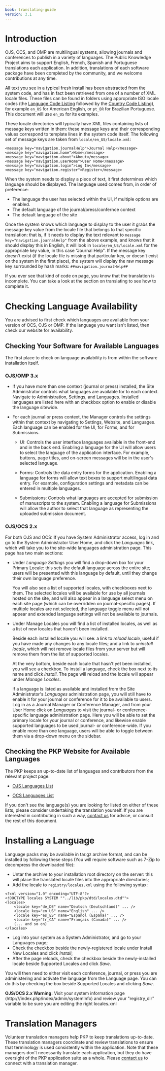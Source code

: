 ```yaml
---
book: translating-guide
version: 3.1
---
```

Introduction
============

OJS, OCS, and OMP are multilingual systems, allowing journals and conferences to publish in a variety of languages. The Public Knowledge Project aims to support English, French, Spanish and Portuguese translations each application. In addition, translations of each software package have been completed by the community, and we welcome contributions at any time.

All text you see in a typical fresh install has been abstracted from the system code, and has in fact been retrieved from one of a number of XML locale files. These files can be found in folders using appropriate ISO locale codes (the [Language Code Listing](http://www.loc.gov/standards/iso639-2/php/code_list.php) followed by the [Country Code Listing](http://www.iso.org/iso/country_codes/iso_3166_code_lists/english_country_names_and_code_elements.htm)), for example `en_US` for American English, or `pt_BR` for Brazilian Portuguese. This document will use `en_US` for its examples.

These locale directories will typically have XML files containing lists of message keys written in them: these message keys and their corresponding values correspond to template lines in the system code itself. The following set of message keys are taken from `locale/en_US/locale.xml`:

```
<message key="navigation.journalHelp">Journal Help</message>
<message key="navigation.home">Home</message>
<message key="navigation.about">About</message>
<message key="navigation.userHome">User Home</message>
<message key="navigation.login">Log In</message>
<message key="navigation.register">Register</message>
```

When the system needs to display a piece of text, it first determines
which language should be displayed. The language used comes from, in order of preference:
* The language the user has selected within the UI, if multiple options are enabled.
* The default language of the journal/press/confernce context
* The detault language of the site

Once the system knows which language to display to the user it grabs the
message key value from the locale file that belongs to that specific
translation: that is, if it needs to display the text relevant to
`message key="navigation.journalHelp"` from the above example, and knows
that it should display this in English, it will look in
`locale/en_US/locale.xml` for the appropriate key value, in this case
"Journal Help". If the message key doesn't exist (if the locale file is
missing that particular key, or doesn't exist on the system in the first
place), the system will display the raw message key surrounded by hash
marks: `##navigation.journalHelp##`

If you ever see that kind of code on page, you know that
the translation is incomplete. You can take a look at the section on
translating to see how to complete it.

Checking Language Availability
==============================

You are advised to first check which languages are available from your
version of OCS, OJS or OMP. If the language you want isn't listed, then check
our website for availability.

Checking Your Software for Available Languages
----------------------------------------------

The first place to check on language availability is from within the
software installation itself.

### OJS/OMP 3.x

-   If you have more than one context (journal or press) installed, the
    Site Administrator controls what languages are available for to each
    context.  Navigate to Administration, Settings, and Languages.  Installed
    languages are listed here with an checkbox option to enable or disable
    the language sitewide.
    
-   For each journal or press context, the Manager controls the settings within
    that context by navigating to Settings, Website, and Languages.  Each language
    can be enabled for the UI, for Forms, and for Submissions.
    
    -    UI: Controls the user interface languages available in the front-end and in
         the back end.  Enabling a language for the UI will allow users to select the
         language of the application interface.  For example, buttons, page titles,
         and on-screen messages will be in the user's selected language.
         
    -    Forms: Controls the data entry forms for the application.  Enabling a language
         for forms will allow text boxes to support multilingual data entry.  For
         example, configuration settings and metadata can be entered in multiple
         languages.
         
    -    Submissions: Controls what languages are accepted for submission of manuscripts
         to the system.  Enabling a language for Submissions will allow the author to 
         select that language as representing the uploaded submission document.
         
### OJS/OCS 2.x

For both OJS and OCS: If you have System Administrator access, log in
and go to the System Administrator User Home, and click the
<em>Languages</em> link, which will take you to the site-wide languages
administration page. This page has two main sections:

-   Under <em>Language Settings</em> you will find a drop-down box for
    your Primary Locale: this sets the default language across the
    entire site; users will be presented with this language by default,
    until they change their own language preference.
    
    You will also see a list of supported locales, with checkboxes next
    to them. The selected locales will be available for use by all
    journals hosted on the site, and will also appear in a language
    select menu on each site page (which can be overridden on
    journal-specific pages). If multiple locales are not selected, the
    language toggle menu will not appear and extended language settings
    will not be available to journals.
-   Under Manage Locales you will find a list of installed locales, as
    well as a list of new locales that haven't been installed.
    
    Beside each installed locale you will see: a link to <em>reload
    locale</em>, useful if you have made any changes to any locale
    files; and a link to <em>uninstall locale</em>, which will not
    remove locale files from your server but will remove them from the
    list of supported locales.
    
    At the very bottom, beside each locale that hasn't yet been
    installed, you will see a checkbox. To install a language, check the
    box next to its name and click <em>Install</em>. The page will
    reload and the locale will appear under <em>Manage Locales</em>.
    
    If a language is listed as available and installed from the Site
    Administrator's <em>Languages</em> administration page, you will
    still have to enable it for your journal or conference for it to be
    available to users. Log in as a Journal Manager or Conference
    Manager, and from your User Home click on <em>Languages</em> to
    visit the journal- or conference-specific language administration
    page. Here you will be able to set the primary locale for your
    journal or conference, and likewise enable supported languages to be
    used journal- or conference-wide. If you enable more than one
    language, users will be able to toggle between them via a drop-down
    menu on the sidebar.


Checking the PKP Website for Available Languages
------------------------------------------------

The PKP keeps an up-to-date list of languages and contributors from the
relevant project page.

-   [OJS Languages List](http://pkp.sfu.ca/ojs-languages)

-   [OCS Languages List](http://pkp.sfu.ca/ocs-languages)

If you don't see the language(s) you are looking for listed on either of
these lists, please consider undertaking the translation yourself. If
you are interested in contributing in such a way, [contact
us](http://pkp.sfu.ca/contact) for advice, or consult the rest of this
document.

Installing a Language
=====================

Language packs may be available in tar.gz archive format, and can be
installed by following these steps (You will require software such as
7-Zip to decompress the downloaded file):

-   Untar the archive to your installation root directory on the server:
    this will place the translated locale files into the appropriate
    directories;
-   Add the locale to `registry/locales.xml` using the following syntax:

```
<?xml version="1.0" encoding="UTF-8"?>
<!DOCTYPE locales SYSTEM ""../lib/pkp/dtd/locales.dtd"">
<locales>
    <locale key="de_DE" name="Deutsch (Deutschland)" ... />
    <locale key="en_US" name="English" ... />
    <locale key="es_ES" name="Español (España)" ... />
    <locale key="fr_CA" name="Français (Canada)" ... />
    (... and so on)
</locales>
```

-   Log into your system as a System Administrator, and go to your
    Languages page;
-   Check the checkbox beside the newly-registered locale under Install
    New Locales and click <em>Install</em>;
-   After the page reloads, check the checkbox beside the
    newly-installed locale beside Supported Locales and click
    <em>Save</em>.

You will then need to either visit each conference, journal, or 
press you are administering and activate the language from the
Language page. You can do this by checking the box beside
Supported Locales and clicking <em>Save</em>.

**OJS/OCS 2.x Warning:** Visit your system information page
(http://<your-site>/index.php/index/admin/systemInfo) and review your
"registry\_dir" variable to be sure you are editing the right
locales.xml


Translation Managers
====================

Volunteer translation managers help PKP to keep translations up-to-date.
These translation managers coordinate and review translations to ensure
that terminology is used consistently within the application.  Note that
these managers don't necessarily translate each application, but they do
have oversight of the PKP application suite as a whole.  Please [contact
us](http://pkp.sfu.ca/contact) to connect with a translation manager.
